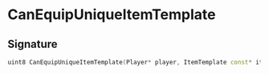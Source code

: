 # CanEquipUniqueItemTemplate

## Signature

```cpp
uint8 CanEquipUniqueItemTemplate(Player* player, ItemTemplate const* itemProto, uint8 except_slot, uint32 limit_count)
```
